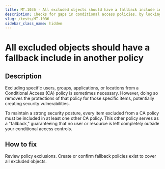 ```yaml
---
title: MT.1036 - All excluded objects should have a fallback include in another policy.
description: Checks for gaps in conditional access policies, by looking for excluded objects which are not specifically inlcuded in another conditional access policy. This way we try to spot possibly overlooked exclusions which do not have a fallback.
slug: /tests/MT.1036
sidebar_class_name: hidden
---
```


# All excluded objects should have a fallback include in another policy

## Description

Excluding specific users, groups, applications, or locations from a Conditional Access (CA) policy is sometimes necessary. However, doing so removes the protections of that policy for those specific items, potentially creating security vulnerabilities.

To maintain a strong security posture, every item excluded from a CA policy must be included in at least one other CA policy. This other policy serves as a "fallback," guaranteeing that no user or resource is left completely outside your conditional access controls.

## How to fix

Review policy exclusions. Create or confirm fallback policies exist to cover all excluded objects.